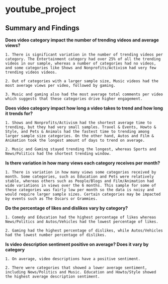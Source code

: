 # youtube_project

## Summary and Findings ##

**Does video category impact the number of trending videos and average views?**

    1. There is significant variation in the number of trending videos per category. The Entertainment category had over 25% of all the trending videos in our sample, whereas a number of categories had no videos, and some categories like Shows and Nonprofits/Activism had very few trending videos videos. 

    2. Out of categories with a larger sample size, Music videos had the most average views per video, followed by gaming. 

    3. Music and gaming also had the most average total comments per video which suggests that these categories drive higher engagement. 

**Does video category impact how long a video takes to trend and how long it trends for?**

    1. Shows and Nonprofits/Activism had the shortest average time to trending, but they had very small samples. Travel & Events, Howto & Style, and Pets & Animals had the fastest time to trending among larger sample size categories. On the other hand, Autos and Film & Animation took the longest amount of days to trend on average. 

    2. Music and Gaming stayed trending the longest, whereas Sports and News/Politics had the shortest trending window. 

**Is there variation in how many views each category receives per month?**

    1. There is variation in how many views some categories received by month. Some categories, such as Education and Pets were relatively stable, whereas others such as People/Blogs and Film/Animation had wide variations in views over the 6 months. This sample for some of these categories was fairly low per month so the data is noisy and would require larger sample sizes. Certain categories may be impacted by events such as The Oscars or Grammies. 

**Do the percentage of likes and dislikes vary by category?**

    1. Comedy and Education had the highest percentage of likes whereas News/Politics and Autos/Vehicles had the lowest percentage of likes. 

    2. Gaming had the highest percentage of dislikes, while Autos/Vehicles had the lowest number percentage of dislikes. 

**Is video description sentiment positive on average? Does it vary by category**

    1. On average, video descriptions have a positive sentiment. 
    
    2. There were categories that showed a lower average sentiment, including News/Politics and Music. Education and Howto/Style showed the highest average description sentiment. 